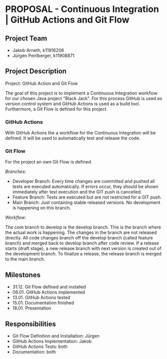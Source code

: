 # PROPOSAL - Continuous Integration | GitHub Actions and Git Flow

## Project Team
- Jakob Arneth, k11916206
- Jürgen Peirlberger, k11908871

## Project Description
Project: GitHub Action and Git Flow

The goal of this project is to implement a Continuous Integration workflow for our chosen Java project "Black Jack". For this process GitHub is used as version control system and GitHub Actions is used as a build tool. Furthermore, a Git Flow is defined for this project.

### GitHub Actions
With GitHub Actions the a workflow for the Continuous Integration will be defined. It will be used to automatically test and release the code.

### Git Flow
For the project an own Git Flow is defined. 

*Branches*:
- Developer Branch: Every time changes are committed and pushed all tests are executed automatically. If errors occur, they should be shown immediately after test execution and the GIT push is cancelled.
- Feature Branch: Tests are executed but are not restricted for a GIT push.
- Main Branch: Just containing stable released versions. No development is happening on this branch.

*Workflow*:

The core branch to develop is the develop branch. This is the branch where the actual work is happening. The changes in the branch are not released directly. All code changes branch off the develop branch (called feature branch) and merged back to develop branch after code review. If a release starts (draft stage), a new release branch with next version is created out of the development branch. To finalize a release, the release branch is merged to the main branch.

## Milestones
- 31.12. Git Flow defined and installed
- 06.01. GitHub Actions implemented
- 13.01. GitHub Actions tested
- 15.01. Documentation finished
- 18.01. Presentation

## Responsibilities
- Git Flow Definition and Installation: Jürgen
- GitHub Actions Implementation: Jakob
- GitHub Actions Tests: both
- Documentation: both

